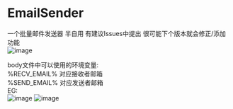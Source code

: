 # EmailSender  
一个批量邮件发送器 半自用 有建议Issues中提出 很可能下个版本就会修正/添加功能  
![image](https://user-images.githubusercontent.com/31125137/208566057-a306fa21-860c-4205-b30c-8958b3a8cc9a.png)


body文件中可以使用的环境变量:  
%RECV_EMAIL% 对应接收者邮箱  
%SEND_EMAIL% 对应发送者邮箱  
EG:  
![image](https://user-images.githubusercontent.com/31125137/208306366-3387088c-49b7-4822-87cd-5f8685f60aab.png)
![image](https://user-images.githubusercontent.com/31125137/208306377-2f8b6b92-d74b-4d2d-a371-281ea7d64d7d.png)
